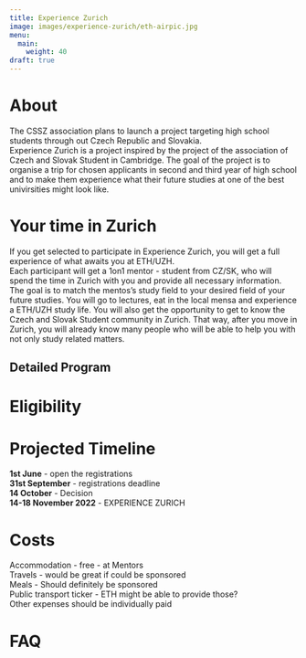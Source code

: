 ```yaml
---
title: Experience Zurich
image: images/experience-zurich/eth-airpic.jpg
menu:
  main:
    weight: 40
draft: true
---
```


# About

The CSSZ association plans to launch a project targeting high school students through out Czech Republic and Slovakia. \
Experience Zurich is a project inspired by the project of the association of Czech and Slovak Student in Cambridge. The goal of the project is to organise a trip for chosen applicants in second and third year of high school and to make them experience what their future studies at one of the best univirsities might look like. 

# Your time in Zurich

If you get selected to participate in Experience Zurich, you will get a full experience of what awaits you at ETH/UZH. \
Each participant will get a 1on1 mentor - student from CZ/SK, who will spend the time in Zurich with you and provide all necessary information. \
The goal is to match the mentos’s study field to your desired field of your future studies.
You will go to lectures, eat in the local mensa and experience a ETH/UZH study life. You will also get the opportunity to get to know the Czech and Slovak Student community in Zurich. That way, after you move in Zurich, you will already know many people who will be able to help you with not only study related matters.

## Detailed Program

# Eligibility

# Projected Timeline

**1st June** - open the registrations \
**31st September** - registrations deadline \
**14 October** - Decision \
**14-18 November 2022** - EXPERIENCE ZURICH 

# Costs

Accommodation - free - at Mentors \
Travels - would be great if could be sponsored \
Meals - Should definitely be sponsored \
Public transport ticker - ETH might be able to provide those? \
Other expenses should be individually paid 

# FAQ